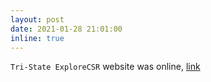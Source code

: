 ```yaml
---
layout: post
date: 2021-01-28 21:01:00
inline: true
---
```


`Tri-State ExploreCSR` website was online, [link](https://explorecsr.github.io/)
